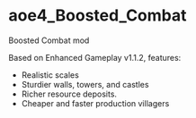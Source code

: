 # aoe4_Boosted_Combat
Boosted Combat mod

Based on Enhanced Gameplay v1.1.2, features:
- Realistic scales
- Sturdier walls, towers, and castles
- Richer resource deposits.
- Cheaper and faster production villagers


